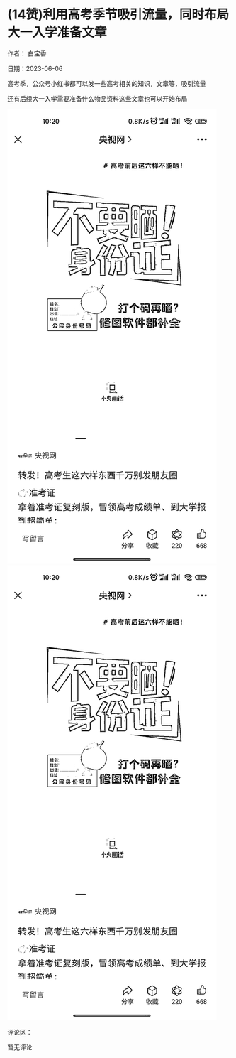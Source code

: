 
# (14赞)利用高考季节吸引流量，同时布局大一入学准备文章

作者：  白宝香

日期：2023-06-06

高考季，公众号小红书都可以发一些高考相关的知识，文章等，吸引流量

还有后续大一入学需要准备什么物品资料这些文章也可以开始布局

![](img/gaokao-xiangguan_0894.png)![](img/gaokao-xiangguan_0899.png)

评论区：

暂无评论
